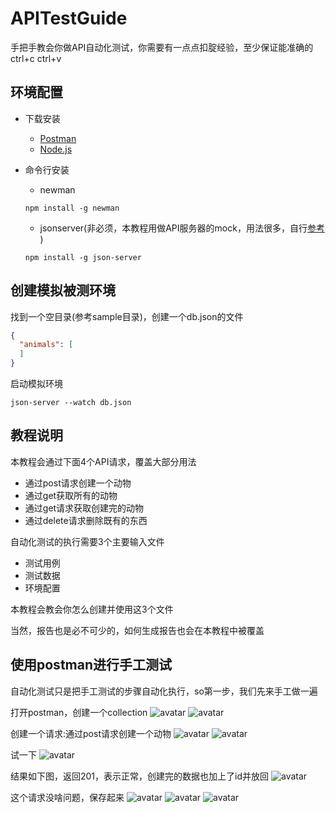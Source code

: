 # APITestGuide
手把手教会你做API自动化测试，你需要有一点点扣腚经验，至少保证能准确的ctrl+c ctrl+v

## 环境配置
- 下载安装
  * [Postman](https://www.getpostman.com/downloads/)
  * [Node.js](https://nodejs.org/en/)

- 命令行安装
  * newman
  ```
  npm install -g newman
  ```
  * jsonserver(非必须，本教程用做API服务器的mock，用法很多，自行[参考](https://github.com/typicode/json-server)
)
  ```
  npm install -g json-server
  ```

## 创建模拟被测环境
找到一个空目录(参考sample目录)，创建一个db.json的文件
```json
{
  "animals": [
  ]
}
```

启动模拟环境
```
json-server --watch db.json
```

## 教程说明
本教程会通过下面4个API请求，覆盖大部分用法
- 通过post请求创建一个动物
- 通过get获取所有的动物
- 通过get请求获取创建完的动物
- 通过delete请求删除既有的东西

自动化测试的执行需要3个主要输入文件
- 测试用例
- 测试数据
- 环境配置

本教程会教会你怎么创建并使用这3个文件

当然，报告也是必不可少的，如何生成报告也会在本教程中被覆盖

## 使用postman进行手工测试
自动化测试只是把手工测试的步骤自动化执行，so第一步，我们先来手工做一遍

打开postman，创建一个collection
![avatar](./pics/0010.png)
![avatar](./pics/0020.png)

创建一个请求:通过post请求创建一个动物
![avatar](./pics/0030.png)
![avatar](./pics/0040.png)

试一下
![avatar](./pics/0050.png)

结果如下图，返回201，表示正常，创建完的数据也加上了id并放回
![avatar](./pics/0060.png)

这个请求没啥问题，保存起来
![avatar](./pics/0070.png)
![avatar](./pics/0080.png)
![avatar](./pics/0090.png)
